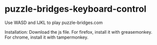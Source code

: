 # puzzle-bridges-keyboard-control
Use WASD and IJKL to play puzzle-bridges.com

Installation: Download the js file. For firefox, install it with greasemonkey. For chrome, install it with tampermonkey.
